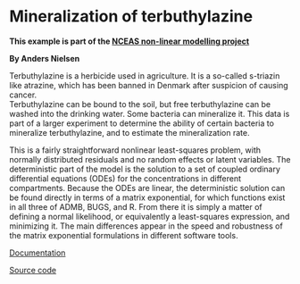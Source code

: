 #  Mineralization of terbuthylazine

**This example is part of the [NCEAS non-linear modelling project][1]**

**By Anders Nielsen**

Terbuthylazine is a herbicide used in agriculture. It is a so-called s-triazin like atrazine, which has been banned in Denmark after suspicion of causing cancer.  
Terbuthylazine can be bound to the soil, but free terbuthylazine can be washed into the drinking water. Some bacteria can mineralize it. This data is part of a larger experiment to determine the ability of certain bacteria to mineralize terbuthylazine, and to estimate the mineralization rate.

This is a fairly straightforward nonlinear least-squares problem, with normally distributed residuals and no random effects or latent variables. The deterministic part of the model is the solution to a set of coupled ordinary differential equations (ODEs) for the concentrations in different compartments. Because the ODEs are linear, the deterministic solution can be found directly in terms of a matrix exponential, for which functions exist in all three of ADMB, BUGS, and R. From there it is simply a matter of defining a normal likelihood, or equivalently a least-squares expression, and minimizing it. The main differences appear in the speed and robustness of the matrix exponential formulations in different software tools.

[Documentation][2]

[Source code][3]


[1]: https://groups.nceas.ucsb.edu/non-linear-modeling/projects
[2]: https://groups.nceas.ucsb.edu/non-linear-modeling/projects/min/WRITEUP/min.pdf
[3]: https://groups.nceas.ucsb.edu/non-linear-modeling/projects/min

